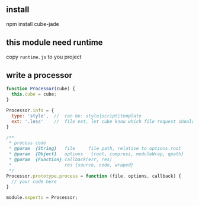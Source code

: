 ## install

  npm install cube-jade

## this module need runtime

copy `runtime.js` to you project


## write a processor

```js
function Processor(cube) {
  this.cube = cube;
}

Processor.info = {
  type: 'style',  //  can be: style|script|template
  ext: '.less'    //  file ext, let cube know which file request should router to this processor
}

/**
 * process code
 * @param  {String}   file     file path, relative to options.root
 * @param  {Object}   options   {root, compress, moduleWrap, qpath}
 * @param  {Function} callback(err, res)
 *                    res {source, code, wraped}
 */
Processor.prototype.process = function (file, options, callback) {
  // your code here
}

module.exports = Processor;
```
